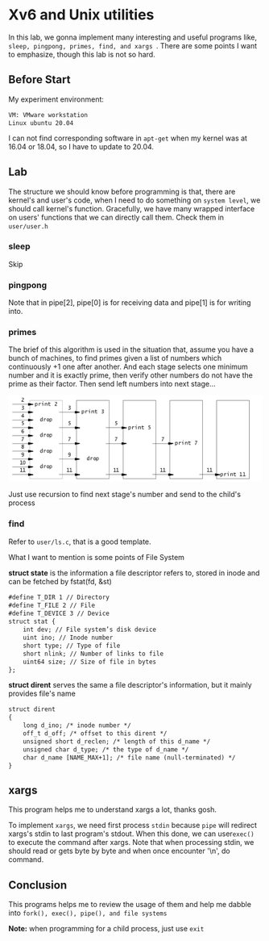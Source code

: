 <h1>Xv6 and Unix utilities</h1>

In this lab, we gonna implement many interesting and useful programs like, `sleep, pingpong, primes, find, and xargs `. There are some points I want to emphasize, though this lab is not so hard.



<h2>Before Start</h2>

My experiment environment:

```
VM: VMware workstation
Linux ubuntu 20.04
```

 I can not find corresponding software in `apt-get` when my kernel was at 16.04 or 18.04, so I have to update to 20.04.



<h2>Lab</h2>

The structure we should know before programming is that, there are kernel's and user's code, when I need to do something on `system level`, we should call kernel's function. Gracefully, we have many wrapped interface on users' functions that we can directly call them. Check them in `user/user.h`

<h3>sleep</h3>

Skip

<h3>
    pingpong
</h3>

Note that in pipe[2], pipe[0] is for receiving data and pipe[1] is for writing into.

<h3>primes</h3>

The brief of this algorithm is used in the situation that, assume you have a bunch of machines, to find primes given a list of numbers which continuously +1 one after another. And each stage selects one minimum number and it is exactly prime, then verify other numbers do not have the prime as their factor. Then send left numbers into next stage...

![lab1-1](Image/lab1-1.png)

Just use recursion to find next stage's number and send to the child's process



<h3>find</h3>

Refer to `user/ls.c`, that is a good template.

What I want to mention is some points of File System

**struct state** is the information a file descriptor refers to, stored in inode and can be fetched by fstat(fd, &st)

```
#define T_DIR 1 // Directory
#define T_FILE 2 // File
#define T_DEVICE 3 // Device
struct stat {
	int dev; // File system’s disk device
	uint ino; // Inode number
	short type; // Type of file
	short nlink; // Number of links to file
	uint64 size; // Size of file in bytes
};
```

**struct dirent** serves the same a file descriptor's information, but it mainly provides file's name

```
struct dirent
{
    long d_ino; /* inode number */
    off_t d_off; /* offset to this dirent */
    unsigned short d_reclen; /* length of this d_name */
    unsigned char d_type; /* the type of d_name */
    char d_name [NAME_MAX+1]; /* file name (null-terminated) */
}
```



<h2>xargs</h2>

This program helps me to understand xargs a lot, thanks gosh.

To implement `xargs`, we need first process `stdin` because `pipe` will redirect xargs's stdin to last program's stdout. When this done, we can user`exec()` to execute the command after xargs. Note that when processing stdin, we should read or gets byte by byte and when once encounter '\n', do command.



<h2>Conclusion</h2>

This programs helps me to review the usage of them and help me dabble into `fork(), exec(), pipe(), and file systems`



**Note:** when programming for a child process, just use `exit`

